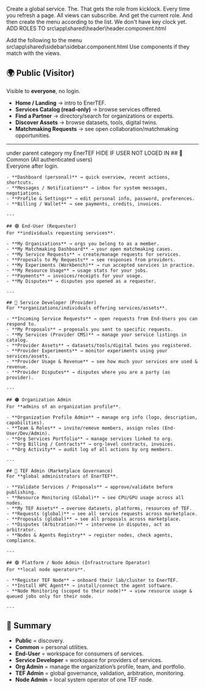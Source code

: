 Create a global service. The. That gets the role from kicklock. Every time you refresh a page. All views can subscribe. And get the current role. And then create the menu according to the list. We don't have key clock yet. ADD ROLES TO src\app\shared\header\header.component.html 

Add the following to the menu src\app\shared\sidebar\sidebar.component.html
Use components if they match with the views.

## 🌍 Public (Visitor)  
Visible to **everyone**, no login.  

- **Home / Landing** → intro to EnerTEF.  
- **Services Catalog (read-only)** → browse services offered.   
- **Find a Partner** → directory/search for organizations or experts.  
- **Discover Assets** → browse datasets, tools, digital twins.  
- **Matchmaking Requests** → see open collaboration/matchmaking opportunities.  

---
under parent category my EnerTEF HIDE IF USER NOT LOGED IN 
    ## 👤 Common (All authenticated users)  
    Everyone after login.  

    - **Dashboard (personal)** → quick overview, recent actions, shortcuts.  
    - **Messages / Notifications** → inbox for system messages, negotiations.  
    - **Profile & Settings** → edit personal info, password, preferences.  
    - **Billing / Wallet** → see payments, credits, invoices.  

    ---

    ## 🟢 End-User (Requester)  
    For **individuals requesting services**.  

    - **My Organisations** → orgs you belong to as a member.  
    - **My Matchmaking Dashboard** → your open matchmaking cases.  
    - **My Service Requests** → create/manage requests for services.  
    - **Proposals to My Requests** → see responses from providers.  
    - **My Experiments (Workbench)** → run accepted services in practice.  
    - **My Resource Usage** → usage stats for your jobs.  
    - **Payments** → invoices/receipts for your usage.  
    - **My Disputes** → disputes you opened as a requester.  

    ---

    ## 🔵 Service Developer (Provider)  
    For **organizations/individuals offering services/assets**.  

    - **Incoming Service Requests** → open requests from End-Users you can respond to.  
    - **My Proposals** → proposals you sent to specific requests.  
    - **My Services (Provider CMS)** → manage your service listings in catalog.  
    - **Provider Assets** → datasets/tools/digital twins you registered.  
    - **Provider Experiments** → monitor experiments using your services/assets.  
    - **Provider Usage & Revenue** → see how much your services are used & revenue.  
    - **Provider Disputes** → disputes where you are a party (as provider).  

    ---

    ## 🟠 Organization Admin  
    For **admins of an organization profile**.  

    - **Organization Profile Admin** → manage org info (logo, description, capabilities).  
    - **Team & Roles** → invite/remove members, assign roles (End-User/Dev/Admin).  
    - **Org Services Portfolio** → manage services linked to org.  
    - **Org Billing / Contracts** → org-level contracts, invoices.  
    - **Org Activity** → audit log of all actions by org members.  

    ---

    ## 🔴 TEF Admin (Marketplace Governance)  
    For **global administrators of EnerTEF**.  

    - **Validate Services / Proposals** → approve/validate before publishing.  
    - **Resource Monitoring (Global)** → see CPU/GPU usage across all nodes.  
    - **My TEF Assets** → oversee datasets, platforms, resources of TEF.  
    - **Requests (global)** → see all service requests across marketplace.  
    - **Proposals (global)** → see all proposals across marketplace.  
    - **Disputes (Arbitration)** → intervene in disputes, act as arbitrator.  
    - **Nodes & Agents Registry** → register nodes, check agents, compliance.  

    ---

    ## 🟣 Platform / Node Admin (Infrastructure Operator)  
    For **local node operators**.  

    - **Register TEF Node** → onboard their lab/cluster to EnerTEF.  
    - **Install HPC Agent** → install/connect the agent software.  
    - **Node Monitoring (scoped to their node)** → view resource usage & queued jobs only for their node.  

    ---

## 🔑 Summary  

- **Public** = discovery.  
- **Common** = personal utilities.  
- **End-User** = workspace for consumers of services.  
- **Service Developer** = workspace for providers of services.  
- **Org Admin** = manage the organization’s profile, team, and portfolio.  
- **TEF Admin** = global governance, validation, arbitration, monitoring.  
- **Node Admin** = local system operator of one TEF node.  
